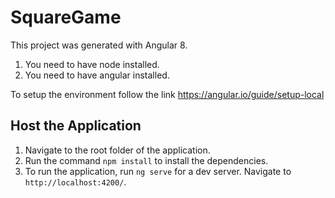 # SquareGame

This project was generated with Angular 8. 
1. You need to have node installed.
2. You need to have angular installed.

To setup the environment follow the link https://angular.io/guide/setup-local

## Host the Application

1. Navigate to the root folder of the application.
2. Run the command `npm install` to install the dependencies.
3. To run the application, run `ng serve` for a dev server. Navigate to `http://localhost:4200/`.